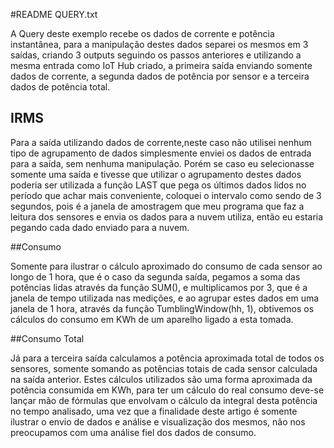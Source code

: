 #README QUERY.txt

A Query deste exemplo recebe os dados de corrente e potência instantânea, para a manipulação destes dados separei os mesmos em 3 saídas, criando 3 outputs seguindo os passos anteriores e utilizando a mesma entrada como IoT Hub criado, a primeira saída enviando somente dados de corrente, a segunda dados de potência por sensor e a terceira dados de potência total.

## IRMS

Para a saída utilizando dados de corrente,neste caso não utilisei nenhum tipo de agrupamento de dados simplesmente enviei os dados de entrada para a saída, sem nenhuma manipulação. Porém se caso eu selecionasse somente uma saída e tivesse que utilizar o agrupamento destes dados poderia ser utilizada a função LAST que pega os últimos dados lidos no período que achar mais conveniente, coloquei o intervalo como sendo de 3 segundos, pois é a janela de amostragem que meu programa que faz a leitura dos sensores e envia os dados para a nuvem utiliza, então eu estaria pegando cada dado enviado para a nuvem.

##Consumo

Somente para ilustrar o cálculo aproximado do consumo de cada sensor ao longo de 1 hora, que é o caso da segunda saída, pegamos a soma das potências lidas através da função SUM(), e multiplicamos por 3, que é a janela de tempo utilizada nas medições, e ao agrupar estes dados em uma janela de 1 hora, através da função TumblingWindow(hh, 1), obtivemos os cálculos do consumo em KWh de um aparelho ligado a esta tomada. 

##Consumo Total

Já para a terceira saída calculamos a potência aproximada total de todos os sensores, somente somando as potências totais de cada sensor calculada na saída anterior.  Estes cálculos utilizados são uma forma aproximada da potência consumida em KWh, para ter um cálculo do real consumo deve-se lançar mão de fórmulas que envolvam o cálculo da integral desta potência no tempo analisado, uma vez que a finalidade deste artigo é somente ilustrar o envio de dados e análise e visualização dos mesmos, não nos preocupamos com uma análise fiel dos dados de consumo.
